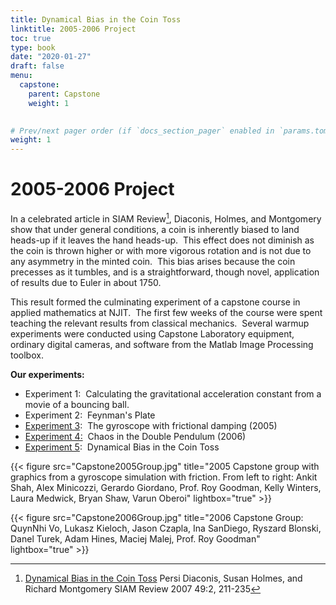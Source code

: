 ```yaml
---
title: Dynamical Bias in the Coin Toss
linktitle: 2005-2006 Project
toc: true
type: book
date: "2020-01-27"
draft: false
menu:
  capstone:
    parent: Capstone
    weight: 1
  

# Prev/next pager order (if `docs_section_pager` enabled in `params.toml`)
weight: 1
---
```


# 2005-2006 Project

In a celebrated article in SIAM Review[^1], Diaconis, Holmes, and Montgomery show that under general conditions, a coin is inherently biased to land heads-up if it leaves the hand heads-up.  This effect does not diminish as the coin is thrown higher or with more vigorous rotation and is not due to any asymmetry in the minted coin.  This bias arises because the coin precesses as it tumbles, and is a straightforward, though novel, application of results due to Euler in about 1750.

This result formed the culminating experiment of a capstone course in applied mathematics at NJIT.  The first few weeks of the course were spent teaching the relevant results from classical mechanics.  Several warmup experiments were conducted using Capstone Laboratory equipment, ordinary digital cameras, and software from the Matlab Image Processing toolbox.

**Our experiments:**

* Experiment 1:  Calculating the gravitational acceleration constant from a movie of a bouncing ball.
* Experiment 2:  Feynman\'s Plate
* [Experiment 3](gyroscope.html):  The gyroscope with frictional damping (2005)
* [Experiment 4:](doublependulum.html)  Chaos in the Double Pendulum
(2006)
* [Experiment 5](cointoss.html):  Dynamical Bias in the Coin Toss


{{< figure  src="Capstone2005Group.jpg" title="2005 Capstone group with graphics from a gyroscope simulation with friction. From left to right: Ankit Shah, Alex Minicozzi, Gerardo Giordano, Prof. Roy Goodman, Kelly Winters, Laura Medwick, Bryan Shaw, Varun Oberoi" lightbox="true" >}}



{{< figure src="Capstone2006Group.jpg" title="2006 Capstone Group: QuynNhi Vo, Lukasz Kieloch, Jason Czapla, Ina SanDiego, Ryszard Blonski, Danel Turek, Adam Hines, Maciej Malej, Prof. Roy Goodman" lightbox="true" >}}


[^1]: [Dynamical Bias in the Coin Toss](https://doi.org/10.1137/S0036144504446436)
Persi Diaconis, Susan Holmes, and Richard Montgomery
SIAM Review 2007 49:2, 211-235 

